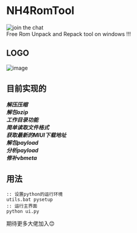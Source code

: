 # NH4RomTool    

![join the chat](https://img.shields.io/badge/LICENSE-Apache%202.0-orange)    
Free Rom Unpack and Repack tool on windows !!! 

## LOGO
![image](https://github.com/affggh/NH4RomTool/blob/master/bin/logo.png)

## 目前实现的
***解压压缩***    
***解包ozip***    
***工作目录功能***    
***简单读取文件格式***    
***获取最新的MIUI下载地址***    
***解包payload***    
***分析payload***    
***修补vbmeta***
## 用法
``` Batchfile
:: 设置python的运行环境
utils.bat pysetup
:: 运行主界面
python ui.py
```
    
期待更多大佬加入:blush: